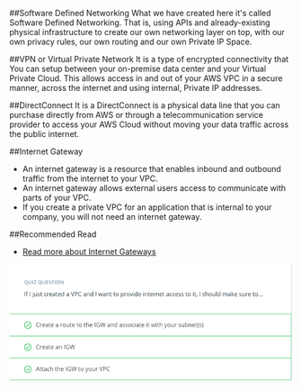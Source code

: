 ##Software Defined Networking
What we have created here it's called Software Defined Networking. That is, using APIs and already-existing physical infrastructure to create our own networking layer on top, with our own privacy rules, our own routing and our own Private IP Space.

##VPN or Virtual Private Network
It is a type of encrypted connectivity that You can setup between your on-premise data center and your Virtual Private Cloud. This allows access in and out of your AWS VPC in a secure manner, across the internet and using internal, Private IP addresses.

##DirectConnect
It is a DirectConnect is a physical data line that you can purchase directly from AWS or through a telecommunication service provider to access your AWS Cloud without moving your data traffic across the public internet.

##Internet Gateway
* An internet gateway is a resource that enables inbound and outbound traffic from the internet to your VPC.
* An internet gateway allows external users access to communicate with parts of your VPC.
* If you create a private VPC for an application that is internal to your company, you will not need an internet gateway.

##Recommended Read
* [Read more about Internet Gateways](https://docs.aws.amazon.com/vpc/latest/userguide/VPC_Internet_Gateway.html)

![images](../images/quiz1.png)